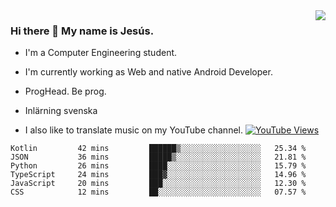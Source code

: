 <img align='right' src="https://github-readme-stats.vercel.app/api/top-langs/?username=JesusJimenezG&layout=compact&theme=dracula">

### Hi there 👋 My name is Jesús.
- I'm a Computer Engineering student.
- I'm currently working as Web and native Android Developer.

- ProgHead. Be prog.
- Inlärning svenska
- I also like to translate music on my YouTube channel. [![YouTube Views](https://img.shields.io/youtube/channel/views/UCWnlcC4_sV9Imcy9ysQpxHA?style=social)](https://www.youtube.com/channel/UCWnlcC4_sV9Imcy9ysQpxHA)

<!--START_SECTION:waka-->

```text
Kotlin         42 mins         ██████▒░░░░░░░░░░░░░░░░░░   25.34 %
JSON           36 mins         █████▒░░░░░░░░░░░░░░░░░░░   21.81 %
Python         26 mins         ████░░░░░░░░░░░░░░░░░░░░░   15.79 %
TypeScript     24 mins         ███▓░░░░░░░░░░░░░░░░░░░░░   14.96 %
JavaScript     20 mins         ███░░░░░░░░░░░░░░░░░░░░░░   12.30 %
CSS            12 mins         ██░░░░░░░░░░░░░░░░░░░░░░░   07.57 %
```

<!--END_SECTION:waka-->

<!--
**JesusJimenezG/JesusJimenezG** is a ✨ _special_ ✨ repository because its `README.md` (this file) appears on your GitHub profile.

Here are some ideas to get you started:

- 🔭 I’m currently working on ...
- 🌱 I’m currently learning ...
- 👯 I’m looking to collaborate on ...
- 🤔 I’m looking for help with ...
- 💬 Ask me about ...
- 📫 How to reach me: ...
- 😄 Pronouns: ...
- ⚡ Fun fact: ...
-->
